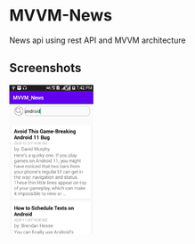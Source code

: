 # MVVM-News
News api using rest API and MVVM architecture

## Screenshots
<img src="/Screenshots/news.png" width="30%" height="30%">
